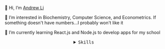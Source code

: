 <p>👋 Hi, I’m <a href="https://www.andrewli.org">Andrew Li</a></p>
<p>👀 I’m interested in Biochemistry, Computer Science, and Econometrics. If something doesn't have numbers...I probably won't like it</p>
<p>🌱 I’m currently learning React.js and Node.js to develop apps for my school</p>

<details align="center">
   <summary><samp>Skills</samp></summary>
   <p align="center">
      <img alt="Node.js" src="https://img.shields.io/badge/-Node.js-339933?logo=node.js&logoColor=white"/>
      <img alt="React.js" src="https://img.shields.io/badge/-React.js-61DAFB?logo=react&logoColor=white"/>
      <img alt="Javascript" src="https://img.shields.io/badge/-Javascript-f1e05a?logo=Javascript&logoColor=white"/>
      <img alt="Java" src="https://img.shields.io/badge/-Java-b07219?logo=Java&logoColor=white"/>
      <img alt="HTML" src="https://img.shields.io/badge/-HTML-E34F26?logo=HTML5&logoColor=white"/>
      <img alt="InDesign" src="https://img.shields.io/badge/-InDesign-FF3366?logo=adobe-indesign&logoColor=white"/>
      <img alt="Illustrator" src="https://img.shields.io/badge/-Illustrator-FF9A00?logo=adobe-illustrator&logoColor=white"/>
    <br>
  <img src="https://github-readme-stats.vercel.app/api?username=andrewleaf22&show_icons=true&hide_border=true&hide=issues&title_color=5391FE&icon_color=000000&text_color=555"></img><br>
  </samp>
  </p>
</details>

